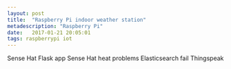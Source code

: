 ```yaml
---
layout: post
title:  "Raspberry Pi indoor weather station"
metadescription: "Raspberry Pi"
date:   2017-01-21 20:05:01
tags: raspberrypi iot
---
```


Sense Hat
Flask app
Sense Hat heat problems
Elasticsearch fail
Thingspeak